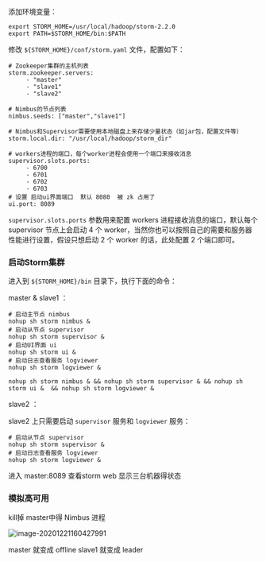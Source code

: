 添加环境变量：

```
export STORM_HOME=/usr/local/hadoop/storm-2.2.0
export PATH=$STORM_HOME/bin:$PATH
```

修改 `${STORM_HOME}/conf/storm.yaml` 文件，配置如下：

```shell
# Zookeeper集群的主机列表
storm.zookeeper.servers:
     - "master"
     - "slave1"
     - "slave2"

# Nimbus的节点列表
nimbus.seeds: ["master","slave1"]

# Nimbus和Supervisor需要使用本地磁盘上来存储少量状态（如jar包，配置文件等）
storm.local.dir: "/usr/local/hadoop/storm_dir"

# workers进程的端口，每个worker进程会使用一个端口来接收消息
supervisor.slots.ports:
     - 6700
     - 6701
     - 6702
     - 6703
# 设置 启动ui界面端口  默认 8080  被 zk 占用了
ui.port: 8089
```

`supervisor.slots.ports` 参数用来配置 workers 进程接收消息的端口，默认每个 supervisor 节点上会启动 4 个 worker，当然你也可以按照自己的需要和服务器性能进行设置，假设只想启动 2 个 worker 的话，此处配置 2 个端口即可。

### 启动Storm集群

进入到 `${STORM_HOME}/bin` 目录下，执行下面的命令：

master & slave1 ：

```shell
# 启动主节点 nimbus
nohup sh storm nimbus &
# 启动从节点 supervisor 
nohup sh storm supervisor &
# 启动UI界面 ui  
nohup sh storm ui &
# 启动日志查看服务 logviewer 
nohup sh storm logviewer &

nohup sh storm nimbus & && nohup sh storm supervisor & && nohup sh storm ui &  && nohup sh storm logviewer &
```

slave2 ：

slave2 上只需要启动 `supervisor` 服务和 `logviewer` 服务：

```shell
# 启动从节点 supervisor 
nohup sh storm supervisor &
# 启动日志查看服务 logviewer 
nohup sh storm logviewer &
```

进入 master:8089 查看storm web 显示三台机器得状态

### 模拟高可用

kill掉 master中得 Nimbus 进程  

![image-20201221160427991](C:\Users\虎克\AppData\Roaming\Typora\typora-user-images\image-20201221160427991.png)

master 就变成  offline   slave1 就变成  leader  